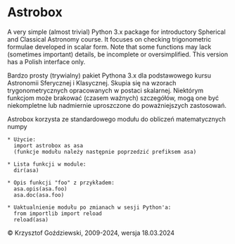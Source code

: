 # Astrobox

A very simple (almost trivial) Python 3.x package for introductory Spherical and Classical Astronomy course. It focuses on checking trigonometric formulae developed in scalar form. Note that some functions may lack (sometimes important) details, be incomplete or oversimplified. This version has a Polish interface only.

Bardzo prosty (trywialny) pakiet Pythona 3.x dla podstawowego kursu Astronomii Sferycznej i Klasycznej. Skupia się na wzorach trygonometrycznych opracowanych w postaci skalarnej. Niektórym funkcjom może brakować (czasem ważnych) szczegółów, mogą one być niekompletne lub nadmiernie uproszczone do poważniejszych zastosowań. 

Astrobox korzysta ze standardowego modułu do obliczeń matematycznych numpy
  
    * Użycie: 
      import astrobox as asa
      (funkcje modułu należy następnie poprzedzić prefiksem asa)
  
    * Lista funkcji w module: 
      dir(asa)
  
    * Opis funkcji "foo" z przykładem: 
      asa.opis(asa.foo)
      asa.doc(asa.foo)
  
    * Uaktualnienie modułu po zmianach w sesji Python'a:
      from importlib import reload
      reload(asa)
      
© Krzysztof Goździewski, 2009-2024, wersja 18.03.2024
